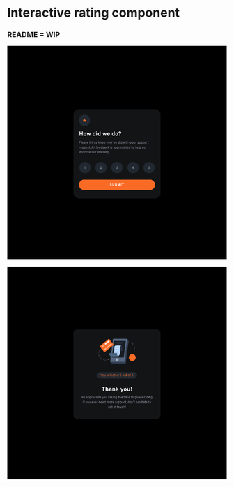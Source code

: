 # Interactive rating component

### README = WIP

![A screenshot of the app](https://github.com/russfraze/interactive-rating-component/blob/main/Screen%20Shot%202022-12-13%20at%202.59.39%20PM.png)

![A screenshot of the app](https://github.com/russfraze/interactive-rating-component/blob/main/Screen%20Shot%202022-12-13%20at%203.05.15%20PM.png)





